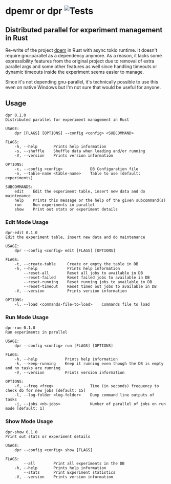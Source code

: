 # dpemr or dpr ![Tests](https://github.com/gokberkkocak/dpemr/actions/workflows/ci.yml/badge.svg)
## Distributed parallel for experiment management in Rust 

Re-write of the project [dpem](https://github.com/gokberkkocak/dpem) in Rust with async tokio runtime. It doesn't require gnu-parallel as a dependency anymore. As a reason, it lacks some expressibility features from the original project due to removal of extra parallel args and some other features as well since handling timeouts or dynamic timeouts inside the experiment seems easier to manage. 

Since it's not depending gnu-parallel, it's technically possible to use this even on native Windows but I'm not sure that would be useful for anyone. 

## Usage

```
dpr 0.1.0
Distributed parallel for experiment management in Rust

USAGE:
    dpr [FLAGS] [OPTIONS] --config <config> <SUBCOMMAND>

FLAGS:
    -h, --help       Prints help information
    -s, --shuffle    Shuffle data when loading and/or running
    -V, --version    Prints version information

OPTIONS:
    -c, --config <config>            DB Configuration file
    -n, --table-name <table-name>    Table to use [default: experiments]

SUBCOMMANDS:
    edit    Edit the experiment table, insert new data and do maintenance
    help    Prints this message or the help of the given subcommand(s)
    run     Run experiments in parallel
    show    Print out stats or experiment details
```

### Edit Mode Usage

```
dpr-edit 0.1.0
Edit the experiment table, insert new data and do maintenance

USAGE:
    dpr --config <config> edit [FLAGS] [OPTIONS]

FLAGS:
    -t, --create-table     Create or empty the table in DB
    -h, --help             Prints help information
        --reset-all        Reset all jobs to available in DB
        --reset-failed     Reset failed jobs to available in DB
        --reset-running    Reset running jobs to available in DB
        --reset-timeout    Reset timed out jobs to available in DB
    -V, --version          Prints version information

OPTIONS:
    -l, --load <commands-file-to-load>    Commands file to load
```

### Run Mode Usage

```
dpr-run 0.1.0
Run experiments in parallel

USAGE:
    dpr --config <config> run [FLAGS] [OPTIONS]

FLAGS:
    -h, --help            Prints help information
    -k, --keep-running    Keep it running even though the DB is empty and no tasks are running
    -V, --version         Prints version information

OPTIONS:
    -f, --freq <freq>                Time (in seconds) frequency to check db for new jobs [default: 15]
    -l, --log-folder <log-folder>    Dump command line outputs of tasks
    -j, --jobs <nb-jobs>             Number of parallel of jobs on run mode [default: 1]
```

### Show Mode Usage

```
dpr-show 0.1.0
Print out stats or experiment details

USAGE:
    dpr --config <config> show [FLAGS]

FLAGS:
        --all        Print all experiments in the DB
    -h, --help       Prints help information
        --stats      Print Experiment statistics
    -V, --version    Prints version information
```